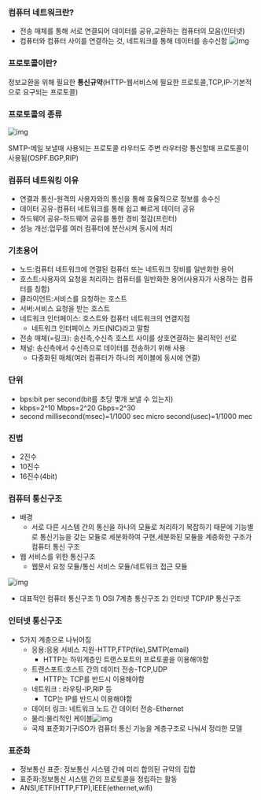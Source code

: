 ### 컴퓨터 네트워크란?

- 전송 매체를 통해 서로 연결되어 데이터를 공유,교환하는 컴퓨터의 모음(인터넷)
- 컴퓨터와 컴퓨터 사이를 연결하는 것, 네트워크를 통해 데이터를 송수신함
  ![img](https://velog.velcdn.com/images/leesh970930/post/efd272b3-1d8c-40b2-b3bb-67d48e20ba23/image.png)

### 프로토콜이란?

정보교환을 위해 필요한 **통신규약**(HTTP-웹서비스에 필요한 프로토콜,TCP,IP-기본적으로 요구되는 프로토콜)

### 프로토콜의 종류

![img](https://velog.velcdn.com/images/leesh970930/post/4e6b45ff-b41b-432d-8636-d01bdac4c6a3/image.png)

SMTP-메일 보낼때 사용되는 프로토콜
라우터도 주변 라우터랑 통신할때 프로토콜이 사용됨(OSPF.BGP,RIP)

### 컴퓨터 네트워킹 이유

- 연결과 통신-원격의 사용자와의 통신을 통해 효율적으로 정보를 송수신
- 데이터 공유-컴퓨터 네트워크를 통해 쉽고 빠르게 데이터 공유
- 하드웨어 공유-하드웨어 공유를 통한 경비 절감(프린터)
- 성능 개선:업무를 여러 컴퓨터에 분산시켜 동시에 처리

### 기초용어

- 노드:컴퓨터 네트워크에 연결된 컴퓨터 또는 네트워크 장비를 일반화한 용어
- 호스트:사용자의 요청을 처리하는 컴퓨터를 일반화한 용어(사용자가 사용하는 컴퓨터를 칭함)
- 클라이언트:서비스를 요청하는 호스트
- 서버:서비스 요청을 받는 호스트
- 네트워크 인터페이스: 호스트와 컴퓨터 네트워크의 연결지점
  - 네트워크 인터페이스 카드(NIC)라고 말함
- 전송 매체(=링크): 송신측,수신측 호스트 사이를 상호연결하는 물리적인 선로
- 채널: 송신측에서 수신측으로 데이터를 전송하기 위해 사용
  - 다중화된 매체(여러 컴퓨터가 하나의 케이블에 동시에 연결)

### 단위

- bps:bit per second(bit를 초당 몇개 보낼 수 있는지)
- kbps=2^10 Mbps=2^20 Gbps=2^30
- second millisecond(msec)=1/1000 sec micro second(usec)=1/1000 mec

### 진법

- 2진수
- 10진수
- 16진수(4bit)

### 컴퓨터 통신구조

- 배경
  - 서로 다른 시스템 간의 통신을 하나의 모듈로 처리하기 복잡하기 때문에 기능별로 통신기능을 갖는 모듈로 세분화하여 구현,세분화된 모듈을 계층화한 구조가 컴퓨터 통신 구조
- 웹 서비스를 위한 통신구조
  - 웹문서 요청 모듈/통신 서비스 모듈/네트워크 접근 모듈

![img](https://velog.velcdn.com/images/leesh970930/post/4ee74f64-34d7-4b30-88b8-846f3b0bfe81/image.png)

- 대표적인 컴퓨터 통신구조 1) OSI 7계층 통신구조 2) 인터넷 TCP/IP 통신구조

### 인터넷 통신구조

- 5가지 계층으로 나뉘어짐
  - 응용:응용 서비스 지원-HTTP,FTP(file),SMTP(email)
    - HTTP는 하위계층인 트랜스포트의 프로토콜을 이용해야함
  - 트랜스포트:호스트 간의 데이터 전송-TCP,UDP
    - HTTP는 TCP를 반드시 이용해야함
  - 네트워크 : 라우팅-IP,RIP 등
    - TCP는 IP를 반드시 이용해야함
  - 데이터 링크: 네트워크 노드 간 데이터 전송-Ethernet
  - 물리:물리적인 케이블![img](https://velog.velcdn.com/images/leesh970930/post/88006afd-b567-49fe-b87e-ab2e9400aabd/image.png)
  - 국제 표준화기구ISO가 컴퓨터 통신 기능을 계층구조로 나눠서 정리한 모델

### 표준화

- 정보통신 표준: 정보통신 시스템 간에 미리 합의된 규약의 집합
- 표준화:정보통신 시스템 간의 프로토콜을 정립하는 활동
- ANSI,IETF(HTTP,FTP),IEEE(ethernet,wifi)